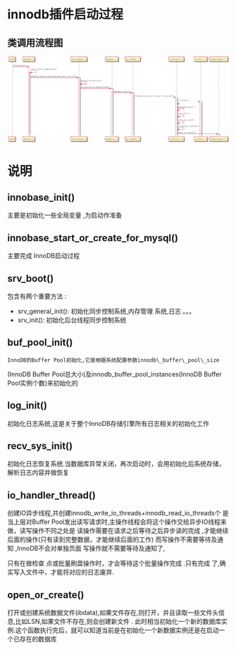 

# innodb插件启动过程


## 类调用流程图

![img](images/innodb_summary.png)


# 说明


## innobase\_init()

主要是初始化一些全局变量 ,为启动作准备


## innobase\_start\_or\_create\_for\_mysql()

主要完成 InnoDB启动过程


## srv\_boot()

包含有两个重要方法 :

-   srv\_general\_init(): 初始化同步控制系统,内存管理 系统,日志 。。。
-   srv\_init(): 初始化后台线程同步控制系统


## buf\_pool\_init()

    InnoDB的Buffer Pool初始化,它是根据系统配置参数innodb\_buffer\_pool\_size
(InnoDB Buffer Pool总大小)及innodb\_buffer\_pool\_instances(InnoDB Buffer Pool实例个数)来初始化的


## log\_init()

初始化日志系统,这是关于整个InnoDB存储引擎所有日志相关的初始化工作


## recv\_sys\_init()

初始化日志恢复系统.当数据库异常关闭，再次启动时，会用初始化后系统存储，解析日志内容并做恢复 


## io\_handler\_thread()

创建IO异步线程,共创建innodb\_write\_io\_threads+innodb\_read\_io\_threads个 是当上层对Buffer Pool发出读写请求时,主操作线程会将这个操作交给异步IO线程来做，读写操作不同之处是 读操作需要在请求之后等待之后异步读的完成 ,才能继续后面的操作(只有读到完整数据，才能继续后面的工作) 而写操作不需要等待及通知 ,InnoDB不会对单独页面 写操作就不需要等待及通知了,

只有在做检查 点或批量刷盘操作时，才会等待这个批量操作完成 .只有完成 了,确实写入文件中，才能将对应的日志废弃.


## open\_or\_create()

打开或创建系统数据文件(ibdata),如果文件存在,则打开，并且读取一些文件头信息,比如LSN,如果文件不存在,则会创建新文件 .
此时相当初始化一个新的数据库实例.这个函数执行完后，就可以知道当前是在初始化一个新数据实例还是在启动一个已存在的数据库

